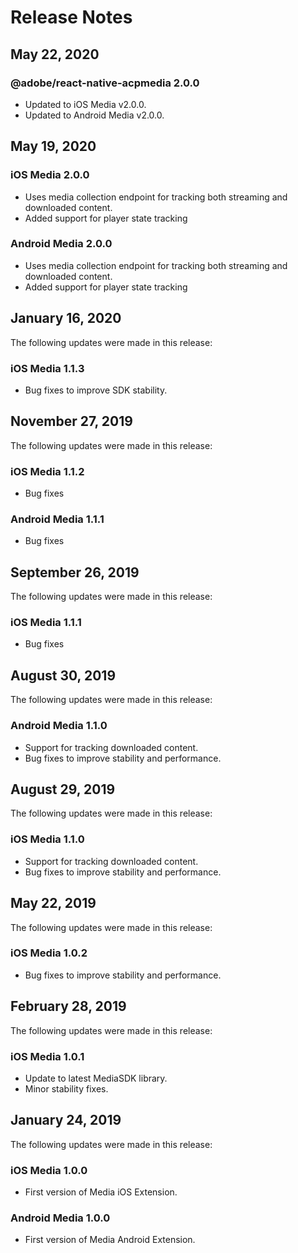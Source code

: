 # Release Notes

## May 22, 2020

### @adobe/react-native-acpmedia 2.0.0

* Updated to iOS Media v2.0.0.
* Updated to Android Media v2.0.0.

## May 19, 2020

### iOS Media 2.0.0

* Uses media collection endpoint for tracking both streaming and downloaded content.
* Added support for player state tracking

### Android Media 2.0.0

* Uses media collection endpoint for tracking both streaming and downloaded content.
* Added support for player state tracking

## January 16, 2020

The following updates were made in this release:

### iOS Media 1.1.3

* Bug fixes to improve SDK stability.

## November 27, 2019

The following updates were made in this release:

### iOS Media 1.1.2

* Bug fixes

### Android Media 1.1.1

* Bug fixes

## September 26, 2019

The following updates were made in this release:

### iOS Media 1.1.1

* Bug fixes

## August 30, 2019

The following updates were made in this release:

### Android Media 1.1.0

* Support for tracking downloaded content.
* Bug fixes to improve stability and performance.

## August 29, 2019

The following updates were made in this release:

### iOS Media 1.1.0

* Support for tracking downloaded content.
* Bug fixes to improve stability and performance.

## May 22, 2019

The following updates were made in this release:

### iOS Media 1.0.2

* Bug fixes to improve stability and performance.

## February 28, 2019

The following updates were made in this release:

### iOS Media 1.0.1

* Update to latest MediaSDK library.
* Minor stability fixes.

## January 24, 2019

The following updates were made in this release:

### iOS Media 1.0.0

* First version of Media iOS Extension.

### Android Media 1.0.0

* First version of Media Android Extension.

